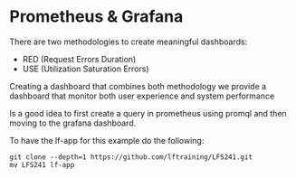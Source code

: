 # Prometheus & Grafana

There are two methodologies to create meaningful dashboards:

 - RED (Request Errors Duration)
 - USE (Utilization Saturation Errors)


Creating a dashboard that combines both methodology we provide a dashboard that monitor both user experience and system performance

Is a good idea to first create a query in prometheus using promql and then moving to the grafana dashboard.


To have the lf-app for this example do the following:

    git clone --depth=1 https://github.com/lftraining/LFS241.git
    mv LFS241 lf-app